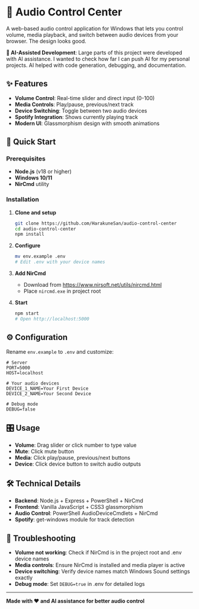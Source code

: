 # 🎵 Audio Control Center

A web-based audio control application for Windows that lets you control volume, media playback, and switch between audio devices from your browser. The design looks good.

**🤖 AI-Assisted Development**: Large parts of this project were developed with AI assistance. I wanted to check how far I can push AI for my personal projects. AI helped with code generation, debugging, and documentation.

## ✨ Features

- **Volume Control**: Real-time slider and direct input (0-100)
- **Media Controls**: Play/pause, previous/next track
- **Device Switching**: Toggle between two audio devices
- **Spotify Integration**: Shows currently playing track
- **Modern UI**: Glassmorphism design with smooth animations

## 🚀 Quick Start

### Prerequisites
- **Node.js** (v18 or higher)
- **Windows 10/11**
- **NirCmd** utility

### Installation

1. **Clone and setup**
   ```bash
   git clone https://github.com/HarakuneSan/audio-control-center
   cd audio-control-center
   npm install
   ```

2. **Configure**
   ```bash
   mv env.example .env
   # Edit .env with your device names
   ```

3. **Add NirCmd**
   - Download from https://www.nirsoft.net/utils/nircmd.html
   - Place `nircmd.exe` in project root

4. **Start**
   ```bash
   npm start
   # Open http://localhost:5000
   ```

## ⚙️ Configuration

Rename `env.example` to `.env` and customize:

```env
# Server
PORT=5000
HOST=localhost

# Your audio devices
DEVICE_1_NAME=Your First Device
DEVICE_2_NAME=Your Second Device

# Debug mode
DEBUG=false
```

## 🎛️ Usage

- **Volume**: Drag slider or click number to type value
- **Mute**: Click mute button
- **Media**: Click play/pause, previous/next buttons
- **Device**: Click device button to switch audio outputs

## 🛠️ Technical Details

- **Backend**: Node.js + Express + PowerShell + NirCmd
- **Frontend**: Vanilla JavaScript + CSS3 glassmorphism
- **Audio Control**: PowerShell AudioDeviceCmdlets + NirCmd
- **Spotify**: get-windows module for track detection

## 🐛 Troubleshooting

- **Volume not working**: Check if NirCmd is in the project root and .env device names
- **Media controls**: Ensure NirCmd is installed and media player is active
- **Device switching**: Verify device names match Windows Sound settings exactly
- **Debug mode**: Set `DEBUG=true` in .env for detailed logs

---

**Made with ❤️ and AI assistance for better audio control** 